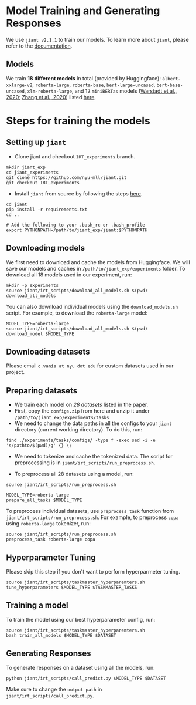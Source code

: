 # Model Training and Generating Responses

We use `jiant v2.1.1` to train our models. To learn more about `jiant`, please refer to the [documentation](https://github.com/nyu-mll/jiant/tree/v2.1.1).

## Models
We train **18 different models** in total (provided by Huggingface): `albert-xxlarge-v2`, `roberta-large`, `roberta-base`, `bert-large-uncased`, `bert-base-uncased`, `xlm-roberta-large`, and 12 `miniBERTas` models ([Warstadt et al., 2020](https://arxiv.org/pdf/2010.05358.pdf); [Zhang et al., 2020](https://arxiv.org/abs/2011.04946)) listed [here](https://huggingface.co/nyu-mll).

# Steps for training the models

## Setting up `jiant`

- Clone jiant and checkout `IRT_experiments` branch.
```
mkdir jiant_exp
cd jiant_experiments
git clone https://github.com/nyu-mll/jiant.git
git checkout IRT_experiments
```

- Install `jiant` from source by following  the steps [here](https://github.com/nyu-mll/jiant/tree/IRT_experiments#installation).
```
cd jiant
pip install -r requirements.txt
cd ..

# Add the following to your .bash_rc or .bash_profile 
export PYTHONPATH=/path/to/jiant_exp/jiant:$PYTHONPATH
```

## Downloading models

We first need to download and cache the models from Huggingface. We will save our models and caches in `/path/to/jiant_exp/experiments` folder. To download all 18 models used in our experiment, run:

```
mkdir -p experiments
source jiant/irt_scripts/download_all_models.sh $(pwd)
download_all_models
```

You can also download individual models using the `download_models.sh` script. For example, to download the `roberta-large` model:

```
MODEL_TYPE=roberta-large
source jiant/irt_scripts/download_all_models.sh $(pwd)
download_model $MODEL_TYPE
```

## Downloading datasets
Please email `c.vania at nyu dot edu` for custom datasets used in our project.

## Preparing datasets

- We train each model on *28 datasets* listed in the paper. 
- First, copy the `configs.zip` from here and unzip it under `/path/to/jiant_exp/experiments/tasks`
- We need to change the data paths in all the configs to your `jiant` directory (current working directory). To do this, run:
```
find ./experiments/tasks/configs/ -type f -exec sed -i -e 's/pathto/$(pwd)/g' {} \;
```

- We need to tokenize and cache the tokenized data. The script for preprocessing is in `jiant/irt_scripts/run_preprocess.sh`.

- To preprocess all 28 datasets using a model, run:
```
source jiant/irt_scripts/run_preprocess.sh

MODEL_TYPE=roberta-large
prepare_all_tasks $MODEL_TYPE
```
To preprocess individual datasets, use `preprocess_task` function from `jiant/irt_scripts/run_preprocess.sh`.
For example, to preprocess `copa` using `roberta-large` tokenizer, run:
```
source jiant/irt_scripts/run_preprocess.sh
preprocess_task roberta-large copa
```

## Hyperparameter Tuning
Please skip this step if you don't want to perform hyperparmeter tuning. 
```
source jiant/irt_scripts/taskmaster_hyperparemters.sh
tune_hyperparameters $MODEL_TYPE $TASKMASTER_TASKS
```

## Training a model
To train the model using our best hyperparameter config, run:
```
source jiant/irt_scripts/taskmaster_hyperparemters.sh
bash train_all_models $MODEL_TYPE $DATASET
```

## Generating Responses
To generate responses on a dataset using all the models, run:
```
python jiant/irt_scripts/call_predict.py $MODEL_TYPE $DATASET
```
Make sure to change the `output path` in `jiant/irt_scripts/call_predict.py`.


